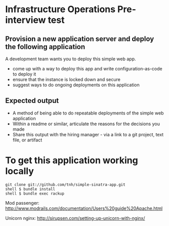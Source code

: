 Infrastructure Operations Pre-interview test
=============


Provision a new application server and deploy the following application
-------
A development team wants you to deploy this simple web app. 
- come up with a way to deploy this app and write configuration-as-code to deploy it
- ensure that the instance is locked down and secure 
- suggest ways to do ongoing deployments on this application


Expected output
-------------
- A method of being able to do repeatable deployments of the simple web application
- Within a readme or similar, articulate the reasons for the decisions you made 
- Share this output with the hiring manager - via a link to a git project, text file, or artifact  

 


To get this application working locally
=============

    git clone git://github.com/tnh/simple-sinatra-app.git
    shell $ bundle install
    shell $ bundle exec rackup

Mod passenger:
http://www.modrails.com/documentation/Users%20guide%20Apache.html

Unicorn nginx:
http://sirupsen.com/setting-up-unicorn-with-nginx/

